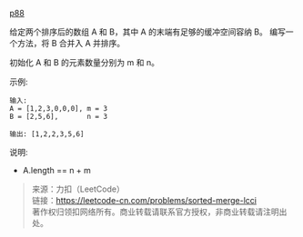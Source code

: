 [p88](../p88_merge-sorted-array/README.md)

给定两个排序后的数组 A 和 B，其中 A 的末端有足够的缓冲空间容纳 B。 编写一个方法，将 B 合并入 A 并排序。

初始化 A 和 B 的元素数量分别为 m 和 n。

示例:
```
输入:
A = [1,2,3,0,0,0], m = 3
B = [2,5,6],       n = 3

输出: [1,2,2,3,5,6]
```

说明:
* A.length == n + m

> 来源：力扣（LeetCode）  
> 链接：https://leetcode-cn.com/problems/sorted-merge-lcci  
> 著作权归领扣网络所有。商业转载请联系官方授权，非商业转载请注明出处。  